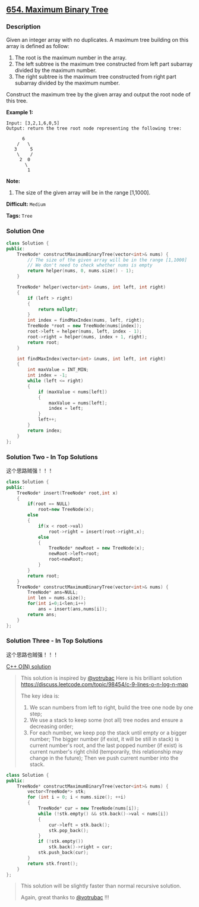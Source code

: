 ## [654. Maximum Binary Tree](https://leetcode.com/problems/maximum-binary-tree/description/)

### Description

Given an integer array with no duplicates. A maximum tree building on this array is defined as follow:

1. The root is the maximum number in the array.
2. The left subtree is the maximum tree constructed from left part subarray divided by the maximum number.
3. The right subtree is the maximum tree constructed from right part subarray divided by the maximum number.

Construct the maximum tree by the given array and output the root node of this tree.

**Example 1:**

```
Input: [3,2,1,6,0,5]
Output: return the tree root node representing the following tree:

      6
    /   \
   3     5
    \    / 
     2  0   
       \
        1

```

**Note:**

1. The size of the given array will be in the range [1,1000].



**Difficult:** `Medium`

**Tags:** `Tree`



### Solution One

```c++
class Solution {
public:
    TreeNode* constructMaximumBinaryTree(vector<int>& nums) {
        // The size of the given array will be in the range [1,1000]
        // We don't need to check whether nums is empty
        return helper(nums, 0, nums.size() - 1);
    }

    TreeNode* helper(vector<int> &nums, int left, int right)
    {
        if (left > right)
        {
            return nullptr;
        }
        int index = findMaxIndex(nums, left, right);
        TreeNode *root = new TreeNode(nums[index]);
        root->left = helper(nums, left, index - 1);
        root->right = helper(nums, index + 1, right);
        return root;
    }

    int findMaxIndex(vector<int> &nums, int left, int right)
    {
        int maxValue = INT_MIN;
        int index = -1;
        while (left <= right)
        {
            if (maxValue < nums[left])
            {
                maxValue = nums[left];
                index = left;
            }
            left++;
        }
        return index;
    }
};
```



### Solution Two - In Top Solutions

这个思路贼强！！！

```c++
class Solution {
public:
    TreeNode* insert(TreeNode* root,int x)
    {
        if(root == NULL)
            root=new TreeNode(x);
        else
        {
            if(x < root->val)
                root->right = insert(root->right,x);
            else 
            {
                TreeNode* newRoot = new TreeNode(x);
                newRoot->left=root;
                root=newRoot;
            }
        }
        return root;
    }
    TreeNode* constructMaximumBinaryTree(vector<int>& nums) {
        TreeNode* ans=NULL;
        int len = nums.size();
        for(int i=0;i<len;i++)
            ans = insert(ans,nums[i]);
        return ans;
    }
};
```



### Solution Three - In Top Solutions

这个思路也贼强！！！

[C++ O(N) solution](https://discuss.leetcode.com/topic/98509/c-o-n-solution)

> This solution is inspired by [@votrubac](https://discuss.leetcode.com/uid/76475)
> Here is his brilliant solution
> <https://discuss.leetcode.com/topic/98454/c-9-lines-o-n-log-n-map>
>
> The key idea is:
>
> 1. We scan numbers from left to right, build the tree one node by one step;
> 2. We use a stack to keep some (not all) tree nodes and ensure a decreasing order;
> 3. For each number, we keep pop the stack until empty or a bigger number; The bigger number (if exist, it will be still in stack) is current number's root, and the last popped number (if exist) is current number's right child (temporarily, this relationship may change in the future); Then we push current number into the stack.

```c++
class Solution {
public:
    TreeNode* constructMaximumBinaryTree(vector<int>& nums) {
        vector<TreeNode*> stk;
        for (int i = 0; i < nums.size(); ++i)
        {
            TreeNode* cur = new TreeNode(nums[i]);
            while (!stk.empty() && stk.back()->val < nums[i])
            {
                cur->left = stk.back();
                stk.pop_back();
            }
            if (!stk.empty())
                stk.back()->right = cur;
            stk.push_back(cur);
        }
        return stk.front();
    }
};
```

> This solution will be slightly faster than normal recursive solution.
>
> Again, great thanks to [@votrubac](https://discuss.leetcode.com/uid/76475) !!!